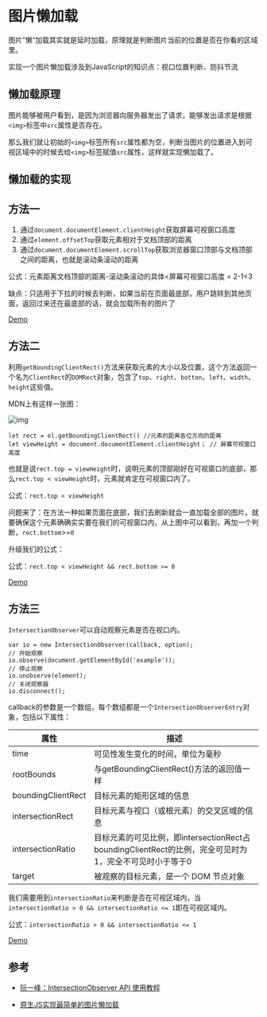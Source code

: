 # 图片懒加载

图片”懒“加载其实就是延时加载，原理就是判断图片当前的位置是否在你看的区域里。

实现一个图片懒加载涉及到JavaScript的知识点：视口位置判断、防抖节流

## 懒加载原理

图片能够被用户看到，是因为浏览器向服务器发出了请求，能够发出请求是根据`<img>`标签中`src`属性是否存在。

那么我们就让初始的`<img>`标签所有`src`属性都为空，判断当图片的位置进入到可视区域中的时候去给`<img>`标签赋值`src`属性，这样就实现懒加载了。

## 懒加载的实现

## 方法一

1. 通过`document.documentElement.clientHeight`获取屏幕可视窗口高度
2. 通过`element.offsetTop`获取元素相对于文档顶部的距离
3. 通过`document.documentElement.scrollTop`获取浏览器窗口顶部与文档顶部之间的距离，也就是滚动条滚动的距离

公式：元素距离文档顶部的距离-滚动条滚动的具体<屏幕可视窗口高度 = 2-1<3

缺点：只适用于下拉的时候去判断，如果当前在页面最底部，用户跳转到其他页面，返回过来还在最底部的话，就会加载所有的图片了

[Demo](<https://itxcc.github.io/demo/lazy-loading/index.html>)

## 方法二

利用`getBoundingClientRect()`方法来获取元素的大小以及位置，这个方法返回一个名为`ClientRect`的`DOMRect`对象，包含了`top`、`right`、`botton`、`left`、`width`、`height`这些值。

MDN上有这样一张图：

![img](https://mdn.mozillademos.org/files/15087/rect.png)

```
let rect = el.getBoundingClientRect() //元素的距离各位方向的距离
let viewHeight = document.documentElement.clientHeight； // 屏幕可视窗口高度
```

也就是说`rect.top = viewHeight`时，说明元素的顶部刚好在可视窗口的底部，那么`rect.top < viewHeight`时，元素就肯定在可视窗口内了。

公式：`rect.top < viewHeight`

问题来了：在方法一种如果页面在底部，我们去刷新就会一直加载全部的图片。就要确保这个元素确确实实要在我们的可视窗口内，从上图中可以看到，再加一个判断，`rect.bottom`>=`0`

升级我们的公式：

公式：`rect.top < viewHeight && rect.bottom >= 0`

[Demo](<https://itxcc.github.io/demo/lazy-loading/index1.html>)

## 方法三

`IntersectionObserver`可以自动观察元素是否在视口内。

```
var io = new IntersectionObserver(callback, option);
// 开始观察
io.observe(document.getElementById('example'));
// 停止观察
io.unobserve(element);
// 关闭观察器
io.disconnect();
```

callback的参数是一个数组，每个数组都是一个`IntersectionObserverEntry`对象，包括以下属性：

| 属性               | 描述                                                         |
| ------------------ | ------------------------------------------------------------ |
| time               | 可见性发生变化的时间，单位为毫秒                             |
| rootBounds         | 与getBoundingClientRect()方法的返回值一样                    |
| boundingClientRect | 目标元素的矩形区域的信息                                     |
| intersectionRect   | 目标元素与视口（或根元素）的交叉区域的信息                   |
| intersectionRatio  | 目标元素的可见比例，即intersectionRect占boundingClientRect的比例，完全可见时为1，完全不可见时小于等于0 |
| target             | 被观察的目标元素，是一个 DOM 节点对象                        |

我们需要用到`intersectionRatio`来判断是否在可视区域内，当`intersectionRatio > 0 && intersectionRatio <= 1`即在可视区域内。

公式：`intersectionRatio > 0 && intersectionRatio <= 1`

[Demo](<https://itxcc.github.io/demo/lazy-loading/index2.html>)
<!-- [Demo](<https://itxcc.github.io/demo/lazy-loading/index2.html>) -->

## 参考

- [阮一峰：IntersectionObserver API 使用教程](<http://www.ruanyifeng.com/blog/2016/11/intersectionobserver_api.html>)

- [原生JS实现最简单的图片懒加载](<https://blog.csdn.net/ITzhongzi/article/details/77466779>)
